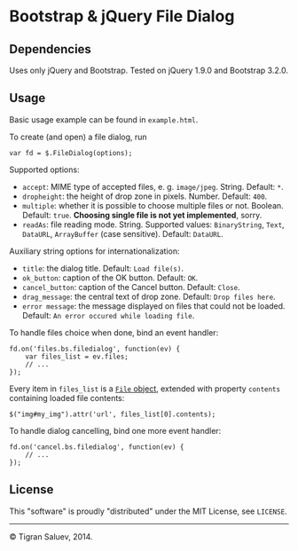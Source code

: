 # Bootstrap & jQuery File Dialog

## Dependencies

Uses only jQuery and Bootstrap. Tested on jQuery 1.9.0 and Bootstrap 3.2.0.

## Usage

Basic usage example can be found in `example.html`.

To create (and open) a file dialog, run

    var fd = $.FileDialog(options);

Supported options:

* `accept`: MIME type of accepted files, e. g. `image/jpeg`. String. Default: `*`.
* `dropheight`: the height of drop zone in pixels. Number. Default: `400`.
* `multiple`: whether it is possible to choose multiple files or not. Boolean.
    Default: `true`. **Choosing single file is not yet implemented**, sorry.
* `readAs`: file reading mode. String. Supported values: `BinaryString`, `Text`,
    `DataURL`, `ArrayBuffer` (case sensitive). Default: `DataURL`.

Auxiliary string options for internationalization:

* `title`: the dialog title. Default: `Load file(s)`.
* `ok_button`: caption of the OK button. Default: `OK`.
* `cancel_button`: caption of the Cancel button. Default: `Close`.
* `drag_message`: the central text of drop zone. Default: `Drop files here`.
* `error message`: the message displayed on files that could not be loaded.
    Default: `An error occured while loading file`.

To handle files choice when done, bind an event handler:

    fd.on('files.bs.filedialog', function(ev) {
        var files_list = ev.files;
        // ...
    });

Every item in `files_list` is a
[`File` object](https://developer.mozilla.org/en-US/docs/Web/API/File),
extended with property `contents` containing loaded file contents:

    $("img#my_img").attr('url', files_list[0].contents);

To handle dialog cancelling, bind one more event handler:

    fd.on('cancel.bs.filedialog', function(ev) {
        // ...
    });

## License

This "software" is proudly "distributed" under the MIT License, see `LICENSE`.

---------------------------------

© Tigran Saluev, 2014.
